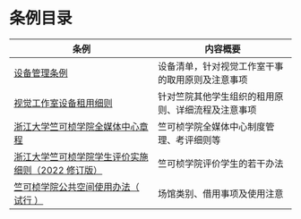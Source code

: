# 条例目录

<style>
.md-typeset table:not([class]) th {
    min-width: 1em;
}
</style>

<div style="text-align: center" markdown="1">


<table>
<thead>
    <tr>
        <th>条例</th>
        <th>内容概要</th>
    </tr>
</thead>
<tbody>
    <tr>
        <td><a href="device/">设备管理条例</a></td>
        <td>设备清单，针对视觉工作室干事的取用原则及注意事项</td>
    </tr>
    <tr>
        <td><a href="rent/">视觉工作室设备租用细则</a></td>
        <td>针对竺院其他学生组织的租用原则、详细流程及注意事项</td>
    </tr>
    <tr>
        <td><a href="constitution/">浙江大学竺可桢学院全媒体中心章程</a></td>
        <td>竺可桢学院全媒体中心制度管理、考评细则等</td>
    </tr>
        <td><a href="detail/detail_file.pdf">浙江大学竺可桢学院学生评价实施细则（2022 修订版）</a></td>
        <td>竺可桢学院评价学生的若干办法</td>
    <tr>
        <td><a href="method/method_file.pdf">竺可桢学院公共空间使用办法（ 试行 ）</a></td>
        <td>场馆类别、借用事项及使用注意</td>
    </tr>
</tbody>
</table>

</div>
